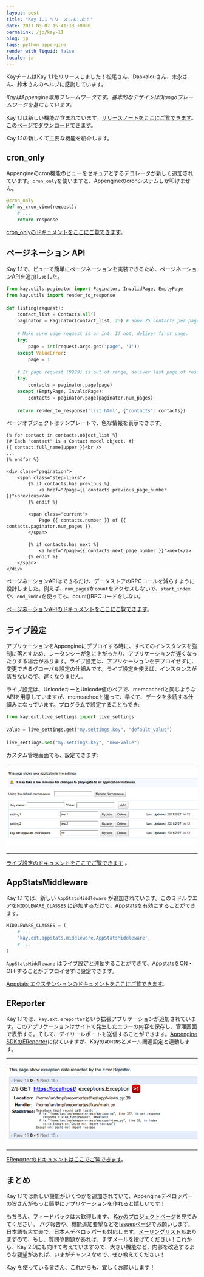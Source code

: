 ```yaml
---
layout: post
title: "Kay 1.1 リリースしました！"
date: 2011-03-07 15:41:13 +0000
permalink: /jp/kay-11
blog: jp
tags: python appengine
render_with_liquid: false
locale: ja
---
```


KayチームはKay 1.1をリリースしました！松尾さん、Daskalouさん、末永さん、鈴木さんのヘルプに感謝しています。

_KayはAppengine専用フレームワークです。基本的なデザインはDjangoフレームワークを基にしています。_

Kay 1.1は新しい機能が含まれています。[リリースノートをここにご覧できます](http://code.google.com/p/kay-framework/wiki/ReleaseNotes#Kay-1.1.0rc2_-_March_3rd_2011)。[このページでダウンロードできます](http://code.google.com/p/kay-framework/downloads/list)。

Kay 1.1の新しくて主要な機能を紹介します。

## cron_only

Appengineのcron機能のビューをセキュアとするデコレータが新しく追加されています。`cron_only`を使いますと、Appengineのcronシステムしか叩けません。

```python
@cron_only
def my_cron_view(request):
    # ...
    return response
```

[cron_onlyのドキュメントをここにご覧できます](http://kay-docs-jp.shehas.net/decorators.html#kay.utils.decorators.cron_only)。

## ページネーション API

Kay 1.1で、ビューで簡単にページネーションを実装できるため、ページネーションAPIを追加しました。

```python
from kay.utils.paginator import Paginator, InvalidPage, EmptyPage
from kay.utils import render_to_response

def listing(request):
    contact_list = Contacts.all()
    paginator = Paginator(contact_list, 25) # Show 25 contacts per page

    # Make sure page request is an int. If not, deliver first page.
    try:
        page = int(request.args.get('page', '1'))
    except ValueError:
        page = 1

    # If page request (9999) is out of range, deliver last page of results.
    try:
        contacts = paginator.page(page)
    except (EmptyPage, InvalidPage):
        contacts = paginator.page(paginator.num_pages)

    return render_to_response('list.html', {"contacts": contacts})
```

ページオブジェクトはテンプレートで、色な情報を表示できます。

```django
{% for contact in contacts.object_list %}
{# Each "contact" is a Contact model object. #}
{{ contact.full_name|upper }}<br />
...
{% endfor %}

<div class="pagination">
    <span class="step-links">
        {% if contacts.has_previous %}
            <a href="?page={{ contacts.previous_page_number }}">previous</a>
        {% endif %}

        <span class="current">
            Page {{ contacts.number }} of {{ contacts.paginator.num_pages }}.
        </span>

        {% if contacts.has_next %}
            <a href="?page={{ contacts.next_page_number }}">next</a>
        {% endif %}
    </span>
</div>
```

ページネーションAPIはできるだけ、データストアのRPCコールを減らすように設計しました。例えば、`num_pages`か`count`をアクセスしないで、`start_index`や、`end_index`を使っても、count()RPCコードをしない。

[ページネーションAPIのドキュメントをここにご覧できます](http://kay-docs-jp.shehas.net/pagination.html)。

## ライブ設定

アプリケーションをAppengineにデプロイする時に、すべてのインスタンスを強制に落とすため、レータンシーが急に上がったり、アプリケーションが遅くなったりする場合があります。ライブ設定は、アプリケーションをデプロイせずに、変更できるグローバル設定の仕組みです。ライブ設定を使えば、インスタンスが落ちないので、遅くなりません。

ライブ設定は、UnicodeキーとUnicode値のペアで、memcachedと同じようなAPIを用意していますが、memcachedと違って、早くて、データを永続する仕組みになっています。プログラムで設定することもでき:

```python
from kay.ext.live_settings import live_settings

value = live_settings.get("my.settings.key", "default_value")

live_settings.set("my.settings.key", "new-value")
```

カスタム管理画面でも、設定できます:

---

![image](/assets/images/652/live_settings.png)

---

[ライブ設定のドキュメントをここでご覧できます](http://kay-docs-jp.shehas.net/extensions.html#module-kay.ext.live_settings)
。

## AppStatsMiddleware

Kay 1.1 では、新しい `AppStatsMiddleware` が追加されています。このミドルウエアを`MIDDLEWARE_CLASSES` に追加するだけで、[Appstats](http://code.google.com/intl/en/appengine/docs/python/tools/appstats.html)を有効にすることができます。

```python
MIDDLEWARE_CLASSES = (
    # ...
    'kay.ext.appstats.middleware.AppStatsMiddleware',
    # ...
)
```

`AppStatsMiddleware` はライブ設定と連動することができて、AppstatsをON・OFFすることがデプロイせずに設定できます。

[Appstats エクステンションのドキュメントをここにご覧できます](http://kay-docs.shehas.net/extensions.html#module-kay.ext.appstats)。

## EReporter

Kay 1.1では、`kay.ext.ereporter`という拡張アプリケーションが追加されています。このアプリケーションはサイトで発生したエラーの内容を保存し、管理画面で表示する。そして、デイリーレポートも送信することができます。[Appengine SDKのEReporter](http://code.google.com/intl/en/appengine/articles/python/recording_exceptions_with_ereporter.html)に似ていますが、Kayの`ADMINS`とメール関連設定と連動します。

---

![image](/assets/images/652/ereporter.png)

---

[EReporterのドキュメントはここでご覧できます](http://kay-docs-jp.shehas.net/extensions.html#module-kay.ext.ereporter)。

## まとめ

Kay 1.1では新しい機能がいくつかを追加されていて、Appengineデベロッパーの皆さんがもっと簡単にアプリケーションを作れると嬉しいです！

もちろん、フィードバックは大歓迎します。 [Kayのプロジェクトページ](http://code.google.com/p/kay-framework/)を見てみてください。 バグ報告や、機能追加要望などを[Issuesページ](http://code.google.com/p/kay-framework/issues/list)でお願いします。日本語も大丈夫で、日本人デベロッパーも対応します。[メーリングリスト](https://groups.google.com/group/kay-users-jp)もありますので、もし、質問や問題があれば、まずメールを投げてください！これから、Kay 2.0にも向けて考えていますので、大きい機能など、内部を改造するような要望があれば、いまがチャンスなので、ぜひ教えてください！

Kay を使っている皆さん、これからも、宜しくお願いします！

